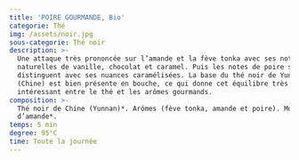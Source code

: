 ```yaml
---
title: 'POIRE GOURMANDE, Bio'
categorie: Thé
img: /assets/noir.jpg
sous-categorie: Thé noir
description: >-
  Une attaque très prononcée sur l’amande et la fève tonka avec ses notes
  naturelles de vanille, chocolat et caramel. Puis les notes de poire se
  distinguent avec ses nuances caramélisées. La base du thé noir de Yunnan
  (Chine) est bien présente en bouche, ce qui donne cet équilibre très
  intéressant entre le thé et les arômes gourmands.
composition: >-
  Thé noir de Chine (Yunnan)*. Arômes (fève tonka, amande et poire). Morceaux
  d’amande*.
temps: 5 min
degree: 95°C
time: Toute la journée
---
```


